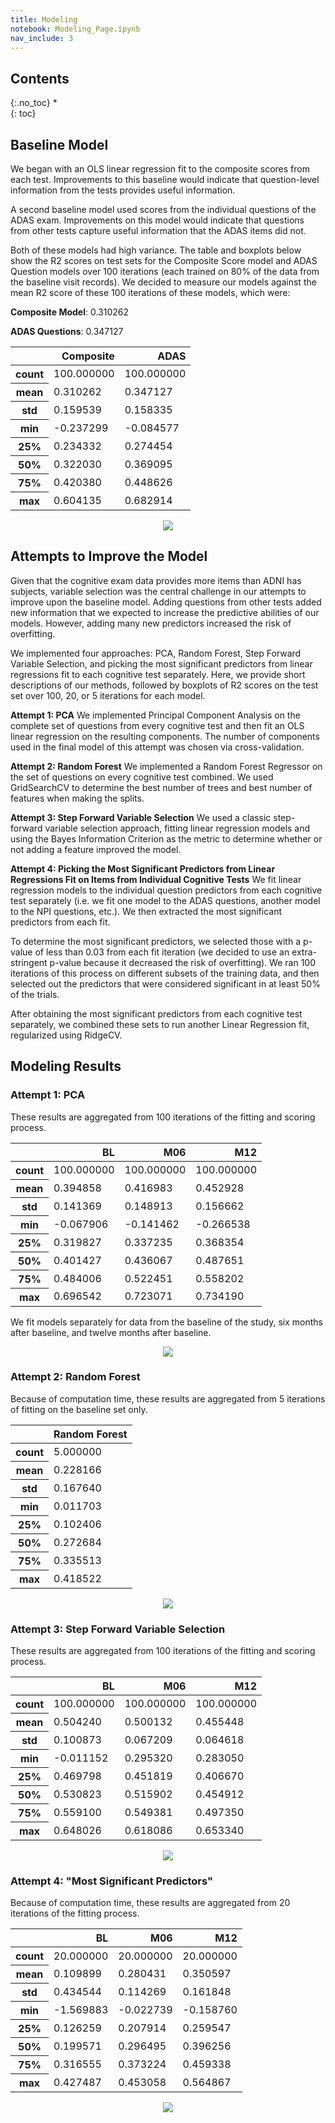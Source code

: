 ```yaml
---
title: Modeling
notebook: Modeling_Page.ipynb
nav_include: 3
---
```


## Contents
{:.no_toc}
*  
{: toc}


##  Baseline Model

We began with an OLS linear regression fit to the composite scores from each test. Improvements to this baseline would indicate that question-level information from the tests provides useful information. 

A second baseline model used scores from the individual questions of the ADAS exam. Improvements on this model would indicate that questions from other tests capture useful information that the ADAS items did not.

Both of these models had high variance. The table and boxplots below show the R2 scores on test sets for the Composite Score model and ADAS Question models over 100 iterations (each trained on 80% of the data from the baseline visit records). We decided to measure our models against the mean R2 score of these 100 iterations of these models, which were:

**Composite Model**: 0.310262

**ADAS Questions**: 0.347127

<div style="text-align:center">
<style>
    .dataframe thead tr:only-child th {
        text-align: right;
    }

    .dataframe thead th {
        text-align: left;
    }

    .dataframe tbody tr th {
        vertical-align: top;
    }
</style>
<table border="0" class="dataframe" align="center" >
  <thead>
    <tr style="text-align: right;">
      <th></th>
      <th>Composite</th>
      <th>ADAS</th>
    </tr>
  </thead>
  <tbody>
    <tr>
      <th>count</th>
      <td>100.000000</td>
      <td>100.000000</td>
    </tr>
    <tr>
      <th>mean</th>
      <td>0.310262</td>
      <td>0.347127</td>
    </tr>
    <tr>
      <th>std</th>
      <td>0.159539</td>
      <td>0.158335</td>
    </tr>
    <tr>
      <th>min</th>
      <td>-0.237299</td>
      <td>-0.084577</td>
    </tr>
    <tr>
      <th>25%</th>
      <td>0.234332</td>
      <td>0.274454</td>
    </tr>
    <tr>
      <th>50%</th>
      <td>0.322030</td>
      <td>0.369095</td>
    </tr>
    <tr>
      <th>75%</th>
      <td>0.420380</td>
      <td>0.448626</td>
    </tr>
    <tr>
      <th>max</th>
      <td>0.604135</td>
      <td>0.682914</td>
    </tr>
  </tbody>
</table>
</div>

<div style="text-align:center"><img src ="images/output_4_1.png" /></div>

## Attempts to Improve the Model

Given that the cognitive exam data provides more items than ADNI has subjects, variable selection was the central challenge in our attempts to improve upon the baseline model. Adding questions from other tests added new information that we expected to increase the predictive abilities of our models. However, adding many new predictors increased the risk of overfitting.

We implemented four approaches: PCA, Random Forest, Step Forward Variable Selection, and picking the most significant predictors from linear regressions fit to each cognitive test separately. Here, we provide short descriptions of our methods, followed by boxplots of R2 scores on the test set over 100, 20, or 5 iterations for each model.

**Attempt 1: PCA**  We implemented Principal Component Analysis on the complete set of questions from every cognitive test and then fit an OLS linear regression on the resulting components. The number of components used in the final model of this attempt was chosen via cross-validation. 

**Attempt 2: Random Forest** We implemented a Random Forest Regressor on the set of questions on every cognitive test combined. We used GridSearchCV to determine the best number of trees and best number of features when making the splits.

**Attempt 3: Step Forward Variable Selection** We used a classic step-forward variable selection approach, fitting linear regression models and using the Bayes Information Criterion as the metric to determine whether or not adding a feature improved the model. 

**Attempt 4: Picking the Most Significant Predictors from Linear Regressions Fit on Items from Individual Cognitive Tests** 
We fit linear regression models to the individual question predictors from each cognitive test separately (i.e. we fit one model to the ADAS questions, another model to the NPI questions, etc.). We then extracted the most significant predictors from each fit. 

To determine the most significant predictors, we selected those with a p-value of less than 0.03 from each fit iteration (we decided to use an extra-stringent p-value because it decreased the risk of overfitting). We ran 100 iterations of this process on different subsets of the training data, and then selected out the predictors that were considered significant in at least 50% of the trials.

After obtaining the most significant predictors from each cognitive test separately, we combined these sets to run another Linear Regression fit, regularized using RidgeCV.

## Modeling Results

### Attempt 1: PCA

These results are aggregated from 100 iterations of the fitting and scoring process.




<div>
<style>
    .dataframe thead tr:only-child th {
        text-align: right;
    }

    .dataframe thead th {
        text-align: left;
    }

    .dataframe tbody tr th {
        vertical-align: top;
    }
</style>
<table border="0" class="dataframe">
  <thead>
    <tr style="text-align: right;">
      <th></th>
      <th>BL</th>
      <th>M06</th>
      <th>M12</th>
    </tr>
  </thead>
  <tbody>
    <tr>
      <th>count</th>
      <td>100.000000</td>
      <td>100.000000</td>
      <td>100.000000</td>
    </tr>
    <tr>
      <th>mean</th>
      <td>0.394858</td>
      <td>0.416983</td>
      <td>0.452928</td>
    </tr>
    <tr>
      <th>std</th>
      <td>0.141369</td>
      <td>0.148913</td>
      <td>0.156662</td>
    </tr>
    <tr>
      <th>min</th>
      <td>-0.067906</td>
      <td>-0.141462</td>
      <td>-0.266538</td>
    </tr>
    <tr>
      <th>25%</th>
      <td>0.319827</td>
      <td>0.337235</td>
      <td>0.368354</td>
    </tr>
    <tr>
      <th>50%</th>
      <td>0.401427</td>
      <td>0.436067</td>
      <td>0.487651</td>
    </tr>
    <tr>
      <th>75%</th>
      <td>0.484006</td>
      <td>0.522451</td>
      <td>0.558202</td>
    </tr>
    <tr>
      <th>max</th>
      <td>0.696542</td>
      <td>0.723071</td>
      <td>0.734190</td>
    </tr>
  </tbody>
</table>
</div>

We fit models separately for data from the baseline of the study, six months after baseline, and twelve months after baseline.

<div style="text-align:center"><img src ="images/pca.png" /></div>

### Attempt 2: Random Forest

Because of computation time, these results are aggregated from 5 iterations of fitting on the baseline set only.


<div>
<style>
    .dataframe thead tr:only-child th {
        text-align: right;
    }

    .dataframe thead th {
        text-align: left;
    }

    .dataframe tbody tr th {
        vertical-align: top;
    }
</style>
<table border="0" class="dataframe">
  <thead>
    <tr style="text-align: right;">
      <th></th>
      <th>Random Forest</th>
    </tr>
  </thead>
  <tbody>
    <tr>
      <th>count</th>
      <td>5.000000</td>
    </tr>
    <tr>
      <th>mean</th>
      <td>0.228166</td>
    </tr>
    <tr>
      <th>std</th>
      <td>0.167640</td>
    </tr>
    <tr>
      <th>min</th>
      <td>0.011703</td>
    </tr>
    <tr>
      <th>25%</th>
      <td>0.102406</td>
    </tr>
    <tr>
      <th>50%</th>
      <td>0.272684</td>
    </tr>
    <tr>
      <th>75%</th>
      <td>0.335513</td>
    </tr>
    <tr>
      <th>max</th>
      <td>0.418522</td>
    </tr>
  </tbody>
</table>
</div>


<div style="text-align:center"><img src ="images/output_52_1.png" /></div>


### Attempt 3: Step Forward Variable Selection

These results are aggregated from 100 iterations of the fitting and scoring process.


<div style="text-align:center">
<style>
    .dataframe thead tr:only-child th {
        text-align: right;
    }

    .dataframe thead th {
        text-align: left;
    }

    .dataframe tbody tr th {
        vertical-align: top;
    }
</style>
<table border="0" class="dataframe">
  <thead>
    <tr style="text-align: right;">
      <th></th>
      <th>BL</th>
      <th>M06</th>
      <th>M12</th>
    </tr>
  </thead>
  <tbody>
    <tr>
      <th>count</th>
      <td>100.000000</td>
      <td>100.000000</td>
      <td>100.000000</td>
    </tr>
    <tr>
      <th>mean</th>
      <td>0.504240</td>
      <td>0.500132</td>
      <td>0.455448</td>
    </tr>
    <tr>
      <th>std</th>
      <td>0.100873</td>
      <td>0.067209</td>
      <td>0.064618</td>
    </tr>
    <tr>
      <th>min</th>
      <td>-0.011152</td>
      <td>0.295320</td>
      <td>0.283050</td>
    </tr>
    <tr>
      <th>25%</th>
      <td>0.469798</td>
      <td>0.451819</td>
      <td>0.406670</td>
    </tr>
    <tr>
      <th>50%</th>
      <td>0.530823</td>
      <td>0.515902</td>
      <td>0.454912</td>
    </tr>
    <tr>
      <th>75%</th>
      <td>0.559100</td>
      <td>0.549381</td>
      <td>0.497350</td>
    </tr>
    <tr>
      <th>max</th>
      <td>0.648026</td>
      <td>0.618086</td>
      <td>0.653340</td>
    </tr>
  </tbody>
</table>
</div>



<div style="text-align:center"><img src ="images/step.png" /></div>


### Attempt 4: "Most Significant Predictors"

Because of computation time, these results are aggregated from 20 iterations of the fitting process.


<div>
<style>
    .dataframe thead tr:only-child th {
        text-align: right;
    }

    .dataframe thead th {
        text-align: left;
    }

    .dataframe tbody tr th {
        vertical-align: top;
    }
</style>
<table border="0" class="dataframe">
  <thead>
    <tr style="text-align: right;">
      <th></th>
      <th>BL</th>
      <th>M06</th>
      <th>M12</th>
    </tr>
  </thead>
  <tbody>
    <tr>
      <th>count</th>
      <td>20.000000</td>
      <td>20.000000</td>
      <td>20.000000</td>
    </tr>
    <tr>
      <th>mean</th>
      <td>0.109899</td>
      <td>0.280431</td>
      <td>0.350597</td>
    </tr>
    <tr>
      <th>std</th>
      <td>0.434544</td>
      <td>0.114269</td>
      <td>0.161848</td>
    </tr>
    <tr>
      <th>min</th>
      <td>-1.569883</td>
      <td>-0.022739</td>
      <td>-0.158760</td>
    </tr>
    <tr>
      <th>25%</th>
      <td>0.126259</td>
      <td>0.207914</td>
      <td>0.259547</td>
    </tr>
    <tr>
      <th>50%</th>
      <td>0.199571</td>
      <td>0.296495</td>
      <td>0.396256</td>
    </tr>
    <tr>
      <th>75%</th>
      <td>0.316555</td>
      <td>0.373224</td>
      <td>0.459338</td>
    </tr>
    <tr>
      <th>max</th>
      <td>0.427487</td>
      <td>0.453058</td>
      <td>0.564867</td>
    </tr>
  </tbody>
</table>
</div>


<div style="text-align:center"><img src ="images/signif.png" /></div>


